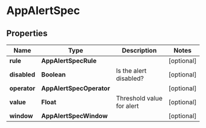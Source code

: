 

# AppAlertSpec


## Properties

| Name | Type | Description | Notes |
|------------ | ------------- | ------------- | -------------|
|**rule** | **AppAlertSpecRule** |  |  [optional] |
|**disabled** | **Boolean** | Is the alert disabled? |  [optional] |
|**operator** | **AppAlertSpecOperator** |  |  [optional] |
|**value** | **Float** | Threshold value for alert |  [optional] |
|**window** | **AppAlertSpecWindow** |  |  [optional] |



